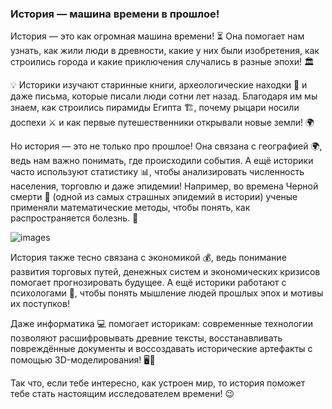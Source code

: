 ### История — машина времени в прошлое!
История — это как огромная машина времени! ⏳ Она помогает нам узнать, как жили люди в древности, какие у них были изобретения, как строились города и какие приключения случались в разные эпохи! 🏛️

💡 Историки изучают старинные книги, археологические находки 🏺 и даже письма, которые писали люди сотни лет назад. Благодаря им мы знаем, как строились пирамиды Египта 🏗️, почему рыцари носили доспехи ⚔️ и как первые путешественники открывали новые земли! 🌍

Но история — это не только про прошлое! Она связана с географией 🌍, ведь нам важно понимать, где происходили события. А ещё историки часто используют статистику 📊, чтобы анализировать численность населения, торговлю и даже эпидемии! Например, во времена Черной смерти 🦠 (одной из самых страшных эпидемий в истории) ученые применяли математические методы, чтобы понять, как распространяется болезнь. 🔢

![images](https://github.com/user-attachments/assets/7c3931c5-9a74-4cb3-af8c-92ef4ad7f6a9)

История также тесно связана с экономикой 💰, ведь понимание развития торговых путей, денежных систем и экономических кризисов помогает прогнозировать будущее. А ещё историки работают с психологами 🧠, чтобы понять мышление людей прошлых эпох и мотивы их поступков!

Даже информатика 💻 помогает историкам: современные технологии позволяют расшифровывать древние тексты, восстанавливать повреждённые документы и воссоздавать исторические артефакты с помощью 3D-моделирования! 🖥️📜

Так что, если тебе интересно, как устроен мир, то история поможет тебе стать настоящим исследователем времени! 😉

